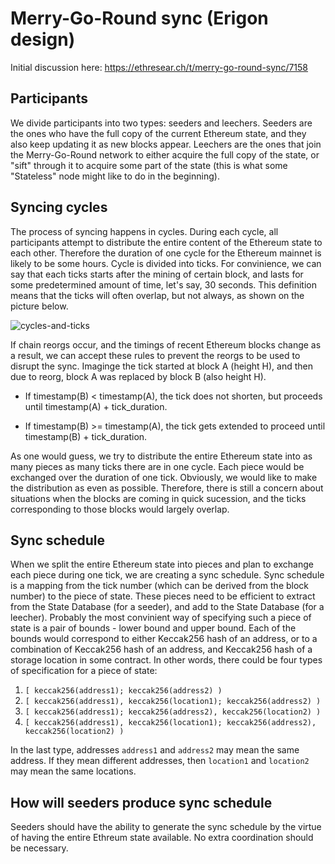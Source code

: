 # Merry-Go-Round sync (Erigon design)

Initial discussion here: https://ethresear.ch/t/merry-go-round-sync/7158

## Participants

We divide participants into two types: seeders and leechers. Seeders are the ones who have the full copy of the current Ethereum
state, and they also keep updating it as new blocks appear. Leechers are the ones that join the Merry-Go-Round network to
either acquire the full copy of the state, or "sift" through it to acquire some part of the state (this is what some "Stateless"
node might like to do in the beginning).

## Syncing cycles

The process of syncing happens in cycles. During each cycle, all participants attempt to distribute the entire content of the
Ethereum state to each other. Therefore the duration of one cycle for the Ethereum mainnet is likely to be some hours.
Cycle is divided into ticks. For convinience, we can say that each ticks starts after the mining of certain block, and lasts
for some predetermined amount of time, let's say, 30 seconds. This definition means that the ticks will often overlap, but not
always, as shown on the picture below.

![cycles-and-ticks](mgr-sync-1.png)

If chain reorgs occur, and the timings of recent Ethereum blocks change as a result, we can accept these rules to prevent
the reorgs to be used to disrupt the sync. Imaginge the tick started at block A (height H), and then due to reorg, block A
was replaced by block B (also height H).

 * If timestamp(B) < timestamp(A), the tick does not shorten, but proceeds until timestamp(A) + tick_duration.

 * If timestamp(B) >= timestamp(A), the tick gets extended to proceed until timestamp(B) + tick_duration.

 As one would guess, we try to distribute the entire Ethereum state into as many pieces as many ticks there are in one cycle.
 Each piece would be exchanged over the duration of one tick. Obviously, we would like to make the distribution as even as possible.
 Therefore, there is still a concern about situations when the blocks are coming in quick sucession, and the ticks corresponding
 to those blocks would largely overlap.

## Sync schedule

When we split the entire Ethereum state into pieces and plan to exchange each piece during one tick, we are creating a sync
schedule. Sync schedule is a mapping from the tick number (which can be derived from the block number) to the piece of state.
These pieces need to be efficient to extract from the State Database (for a seeder), and add to the State Database (for a leecher).
Probably the most convinient way of specifying such a piece of state is a pair of bounds - lower bound and upper bound.
Each of the bounds would correspond to either Keccak256 hash of an address, or to a combination of Keccak256 hash of an address,
and Keccak256 hash of a storage location in some contract. In other words, there could be four types of specification for a piece
of state:

1. `[ keccak256(address1); keccak256(address2) )`
2. `[ keccak256(address1), keccak256(location1); keccak256(address2) )`
3. `[ keccak256(address1); keccak256(address2), keccak256(location2) )`
4. `[ keccak256(address1), keccak256(location1); keccak256(address2), keccak256(location2) )`

In the last type, addresses `address1` and `address2` may mean the same address. If they mean different addresses, then `location1` and `location2` may mean the same locations.

## How will seeders produce sync schedule

Seeders should have the ability to generate the sync schedule by the virtue of having the entire Ethreum state available. No
extra coordination should be necessary.
